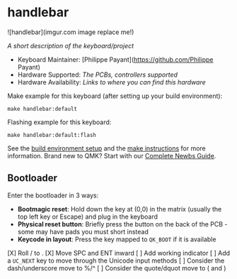 # handlebar

![handlebar](imgur.com image replace me!)

*A short description of the keyboard/project*

* Keyboard Maintainer: [Philippe Payant](https://github.com/Philippe Payant)
* Hardware Supported: *The PCBs, controllers supported*
* Hardware Availability: *Links to where you can find this hardware*

Make example for this keyboard (after setting up your build environment):

    make handlebar:default

Flashing example for this keyboard:

    make handlebar:default:flash

See the [build environment setup](https://docs.qmk.fm/#/getting_started_build_tools) and the [make instructions](https://docs.qmk.fm/#/getting_started_make_guide) for more information. Brand new to QMK? Start with our [Complete Newbs Guide](https://docs.qmk.fm/#/newbs).

## Bootloader

Enter the bootloader in 3 ways:

* **Bootmagic reset**: Hold down the key at (0,0) in the matrix (usually the top left key or Escape) and plug in the keyboard
* **Physical reset button**: Briefly press the button on the back of the PCB - some may have pads you must short instead
* **Keycode in layout**: Press the key mapped to `QK_BOOT` if it is available


[X] Roll / to .
[X] Move SPC and ENT inward
[ ] Add working indicator
[ ] Add a `UC_NEXT` key to move through the Unicode input methods
[ ] Consider the dash/underscore move to %/^
[ ] Consider the quote/dquot move to ( and )
